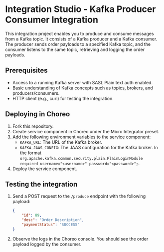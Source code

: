 # Integration Studio - Kafka Producer Consumer Integration

This integration project enables you to produce and consume messages from a Kafka topic. It consists of a Kafka producer and a Kafka consumer. The producer sends order payloads to a specified Kafka topic, and the consumer listens to the same topic, retrieving and logging the order payloads.

## Prerequisites

- Access to a running Kafka server with SASL Plain text auth enabled.
- Basic understanding of Kafka concepts such as topics, brokers, and producers/consumers.
- HTTP client (e.g., curl) for testing the integration.

## Deploying in Choreo

1. Fork this repository.
2. Create service component in Choreo under the Micro Integrator preset.
3. Add the following environment variables to the service component:
    - `KAFKA_URL`: The URL of the Kafka broker.
    - `KAFKA_JAAS_CONFIG`: The JAAS configuration for the Kafka broker. In the format `org.apache.kafka.common.security.plain.PlainLoginModule required username="<username>" password="<password>";`.
4. Deploy the service component.

## Testing the integration

1. Send a POST request to the `/produce` endpoint with the following payload:

    ```json
    {
        "id": 89,
        "desc": "Order Description",
        "paymentStatus": "SUCCESS"
    }
    ```
2. Observe the logs in the Choreo console. You should see the order payload logged by the consumer.